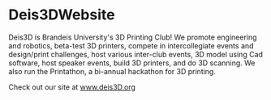# Deis3DWebsite

Deis3D is Brandeis University's 3D Printing Club! We promote engineering and robotics, beta-test 3D printers, compete in intercollegiate events and design/print challenges, host various inter-club events, 3D model using Cad software, host speaker events, build 3D printers, and do 3D scanning. 
We also run the Printathon, a bi-annual hackathon for 3D printing.

Check out our site at www.deis3D.org
